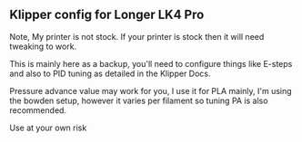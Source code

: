 ## Klipper config for Longer LK4 Pro

Note, My printer is not stock. If your printer is stock then it will need tweaking to work.

This is mainly here as a backup, you'll need to configure things like E-steps and also to PID tuning as detailed in the Klipper Docs.

Pressure advance value may work for you, I use it for PLA mainly, I'm using the bowden setup, however it varies per filament so tuning PA is also recommended.

Use at your own risk
